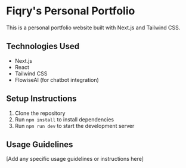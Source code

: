 # Fiqry's Personal Portfolio

This is a personal portfolio website built with Next.js and Tailwind CSS.

## Technologies Used
- Next.js
- React
- Tailwind CSS
- FlowiseAI (for chatbot integration)

## Setup Instructions
1. Clone the repository
2. Run `npm install` to install dependencies
3. Run `npm run dev` to start the development server

## Usage Guidelines
[Add any specific usage guidelines or instructions here]

